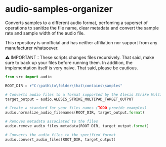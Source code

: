 # audio-samples-organizer

Converts samples to a different audio format, perfoming a superset of operations to sanitize the file name, clear metadata and convert the sample rate and sample width of the audio file.

This repository is unofficial and has neither affiliation nor support from any manufacturer whatsoever.

⚠️ IMPORTANT : These scripts changes files recursively. That said, make sure to back up your files before running them. In addition, the implementation itself is very naive. That said, please be cautious.


```python
from src import audio

ROOT_DIR = r"C:\path\to\folder\that\contains\samples"

# Converts audio files to a format supported by the Alesis Strike Multipad
target_output = audio.ALESIS_STRIKE_MULTIPAD_TARGET_OUTPUT

# Create a standard for your files names (TODO provide examples)
audio.normalize_audio_filenames(ROOT_DIR, target_output.format)

# Removes metadata associated to the files
audio.remove_audio_files_metadata(ROOT_DIR, target_output.format)

# Converts the audio files to the specified format
audio.convert_audio_files(ROOT_DIR, target_output)
```